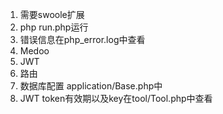 1. 需要swoole扩展
2. php run.php运行
3. 错误信息在php_error.log中查看
4. Medoo
5. JWT
6. 路由
7. 数据库配置 application/Base.php中
8. JWT token有效期以及key在tool/Tool.php中查看
